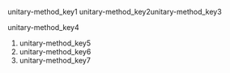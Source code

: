 unitary-method_key1
unitary-method_key2unitary-method_key3

unitary-method_key4


1. unitary-method_key5
3. unitary-method_key6
1. unitary-method_key7
